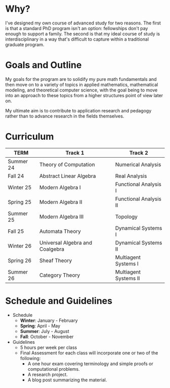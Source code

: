 
# Why?
I've designed my own course of advanced study for two reasons.
The first is that a standard PhD program isn't an option: fellowships don't pay enough to support a family. The second is that my ideal course of study is interdisciplinary in a way that's difficult to capture within a traditional graduate program.


# Goals and Outline
My goals for the program are to solidify my pure math fundamentals and then move on to a variety of topics in applied mathematics, mathematical modeling, and theoretical computer science, with the goal being to move into an approach to these topics from a higher structures point of view later on.

My ultimate aim is to contribute to application research and pedagogy rather than to advance research in the fields themselves.


# Curriculum

| TERM      | Track 1               | Track 2 |
| --------- | ----------------------------------- | ---------------------------- |
| Summer 24 | Theory of Computation           | Numerical Analysis                 |
| Fall 24   | Abstract Linear Algebra         | Real Analysis            |
| Winter 25 | Modern Algebra I                | Functional Analysis I    |
| Spring 25 | Modern Algebra II               | Functional Analysis II   |
| Summer 25 | Modern Algebra III              | Topology                 |
| Fall 25   | Automata Theory                 | Dynamical Systems I      |
| Winter 26 | Universal Algebra and Coalgebra | Dynamical Systems II     |
| Spring 26 | Sheaf Theory                    | Multiagent Systems I     |
| Summer 26 | Category Theory                 | Multiagent Systems II    |


# Schedule and Guidelines
- Schedule
	- **Winter**: January - February
	- **Spring**: April - May
	- **Summer**: July - August
	- **Fall**: October - November
- Guidelines
	- 5 hours per week per class
	- Final Assessment for each class will incorporate one or two of the following:
		- A one hour exam covering terminology and simple proofs or computational problems.
		- A research project.
		- A blog post summarizing the material.
